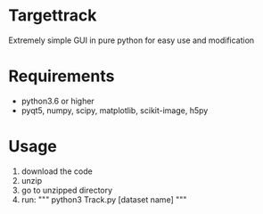 # Targettrack
Extremely simple GUI in pure python for easy use and modification

# Requirements
- python3.6 or higher
- pyqt5, numpy, scipy, matplotlib, scikit-image, h5py

# Usage
1. download the code
2. unzip
3. go to unzipped directory
4. run:
"""
python3 Track.py [dataset name]
"""







